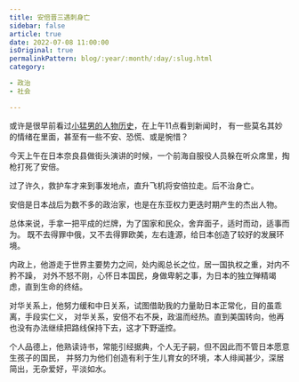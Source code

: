 ```yaml
---
title: 安倍晋三遇刺身亡
sidebar: false
article: true
date: 2022-07-08 11:00:00
isOriginal: true
permalinkPattern: blog/:year/:month/:day/:slug.html
category:

- 政治
- 社会

---
```


或许是很早前看过[小猛男的人物历史](https://www.bilibili.com/video/BV1Bi4y1M7QA)，在上午11点看到新闻时，
有一些莫名其妙的情绪在里面，甚至有一些不安、恐慌、或是惋惜？

今天上午在日本奈良县做街头演讲的时候，一个前海自服役人员躲在听众席里，掏枪打死了安倍。

过了许久，救护车才来到事发地点，直升飞机将安倍拉走。后不治身亡。

安倍是日本战后为数不多的政治家，也是在东亚权力更迭时期产生的杰出人物。

总体来说，手拿一把平成的烂牌，为了国家和民众，舍弃面子，适时而动，适事而为。
既不去得罪中俄，又不去得罪欧美，左右逢源，给日本创造了较好的发展环境。

内政上，他游走于世界主要势力之间，处内阁总长之位，居一国执权之重，对内不矜不躁，
对外不怒不刚，心怀日本国民，身做卑躬之事，为日本的独立殚精竭虑，直到生命的终结。

对华关系上，他努力缓和中日关系，试图借助我的力量助日本正常化，目的虽乖离，手段实仁义，
对华关系，安倍不右不戾，政温而经热。直到美国转向，他再也没有办法继续把路线保持下去，这才下野遥控。

个人品德上，他熟读诗书，常能引经据典，个人无子嗣，但不因此而不管日本愿意生孩子的国民，
并努力为他们创造有利于生儿育女的环境，本人绯闻甚少，深居简出，无杂爱好，平淡如水。




